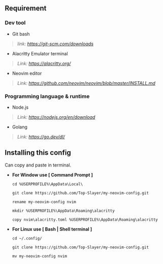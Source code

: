 ## **Requirement**

### **Dev tool**

- Git bash

> *link: https://git-scm.com/downloads*

- Alacritty Emulator terminal

> *Link: https://alacritty.org/*

- Neovim editor

> *Link: https://github.com/neovim/neovim/blob/master/INSTALL.md*

### **Programming language & runtime**

- Node.js

> *Link: https://nodejs.org/en/download*

- Golang

> *Link: https://go.dev/dl/*

## **Installing this config**

Can copy and paste in terminal.

-  **For Window use [ Command Prompt ]**

       cd %USERPROFILE%\AppData\Local\

       git clone https://github.com/Top-Slayer/my-neovim-config.git

       rename my-neovim-config nvim

       mkdir %USERPROFILE%\AppData\Roaming\alacritty

       copy nvim\alacritty.toml %USERPROFILE%\AppData\Roaming\alacritty

- **For Linux use [ Bash | Shell terminal ]**
  
      cd ~/.config/
  
      git clone https://github.com/Top-Slayer/my-neovim-config.git
  
      mv my-neovim-config nvim
